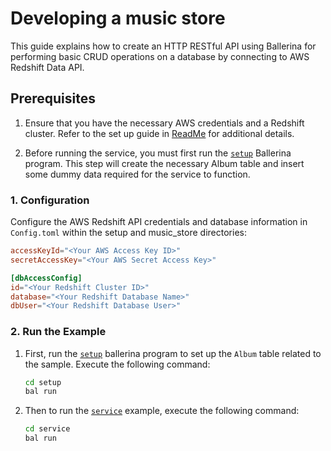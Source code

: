 # Developing a music store

This guide explains how to create an HTTP RESTful API using Ballerina for performing basic CRUD operations on a database by connecting to AWS Redshift Data API.

## Prerequisites

1. Ensure that you have the necessary AWS credentials and a Redshift cluster. Refer to the set up guide in [ReadMe](https://github.com/ballerina-platform/module-ballerinax-aws.redshiftdata/tree/main/README.md) for additional details.

2. Before running the service, you must first run the [`setup`](https://github.com/ballerina-platform/module-ballerinax-aws.redshiftdata/tree/main/examples/music-store/setup) Ballerina program. This step will create the necessary Album table and insert some dummy data required for the service to function.

### 1. Configuration

Configure the AWS Redshift API credentials and database information in `Config.toml` within the setup and music_store directories:

```toml
accessKeyId="<Your AWS Access Key ID>"
secretAccessKey="<Your AWS Secret Access Key>"

[dbAccessConfig]
id="<Your Redshift Cluster ID>"
database="<Your Redshift Database Name>"
dbUser="<Your Redshift Database User>"
```

### 2. Run the Example

1. First, run the [`setup`](https://github.com/ballerina-platform/module-ballerinax-aws.redshiftdata/tree/main/examples/music-store/setup) ballerina program to set up the `Album` table related to the sample. Execute the following command:

    ```bash
    cd setup
    bal run
    ```

1. Then to run the [`service`](https://github.com/ballerina-platform/module-ballerinax-aws.redshiftdata/tree/main/examples/music-store/service) example, execute the following command:

    ```bash
    cd service
    bal run
    ```

